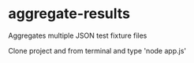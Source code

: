 # aggregate-results
Aggregates multiple JSON test fixture files

Clone project and from terminal and type 'node app.js'
